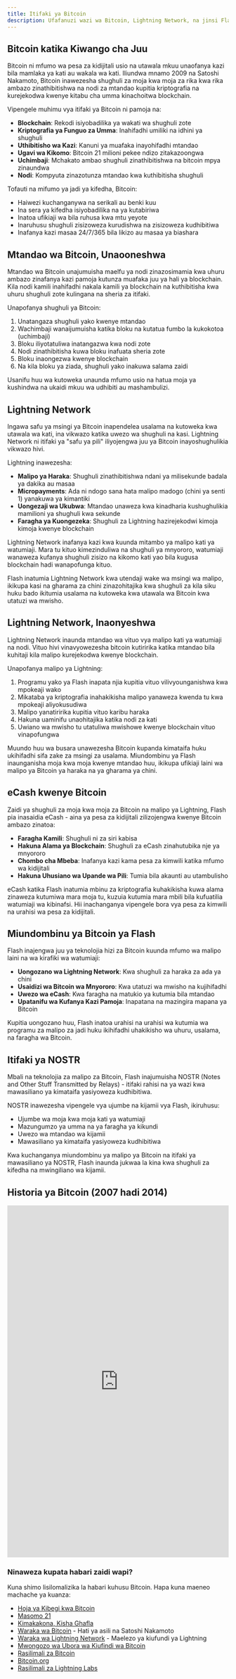 ```yaml
---
title: Itifaki ya Bitcoin
description: Ufafanuzi wazi wa Bitcoin, Lightning Network, na jinsi Flash inavyotumia teknolojia hizi kwa mfumo bora wa kifedha.
---
```


## Bitcoin katika Kiwango cha Juu

Bitcoin ni mfumo wa pesa za kidijitali usio na utawala mkuu unaofanya kazi bila mamlaka ya kati au wakala wa kati. Iliundwa mnamo 2009 na Satoshi Nakamoto, Bitcoin inawezesha shughuli za moja kwa moja za rika kwa rika ambazo zinathibitishwa na nodi za mtandao kupitia kriptografia na kurejekodwa kwenye kitabu cha umma kinachoitwa blockchain.

Vipengele muhimu vya itifaki ya Bitcoin ni pamoja na:

- **Blockchain**: Rekodi isiyobadilika ya wakati wa shughuli zote
- **Kriptografia ya Funguo za Umma**: Inahifadhi umiliki na idhini ya shughuli
- **Uthibitisho wa Kazi**: Kanuni ya muafaka inayohifadhi mtandao
- **Ugavi wa Kikomo**: Bitcoin 21 milioni pekee ndizo zitakazoongwa
- **Uchimbaji**: Mchakato ambao shughuli zinathibitishwa na bitcoin mpya zinaundwa
- **Nodi**: Kompyuta zinazotunza mtandao kwa kuthibitisha shughuli

Tofauti na mifumo ya jadi ya kifedha, Bitcoin:
- Haiwezi kuchanganywa na serikali au benki kuu
- Ina sera ya kifedha isiyobadilika na ya kutabiriwa
- Inatoa ufikiaji wa bila ruhusa kwa mtu yeyote
- Inaruhusu shughuli zisizoweza kurudishwa na zisizoweza kudhibitiwa
- Inafanya kazi masaa 24/7/365 bila likizo au masaa ya biashara

## Mtandao wa Bitcoin, Unaooneshwa

Mtandao wa Bitcoin unajumuisha maelfu ya nodi zinazosimamia kwa uhuru ambazo zinafanya kazi pamoja kutunza muafaka juu ya hali ya blockchain. Kila nodi kamili inahifadhi nakala kamili ya blockchain na kuthibitisha kwa uhuru shughuli zote kulingana na sheria za itifaki.

Unapofanya shughuli ya Bitcoin:

1. Unatangaza shughuli yako kwenye mtandao
2. Wachimbaji wanaijumuisha katika bloku na kutatua fumbo la kukokotoa (uchimbaji)
3. Bloku iliyotatuliwa inatangazwa kwa nodi zote
4. Nodi zinathibitisha kuwa bloku inafuata sheria zote
5. Bloku inaongezwa kwenye blockchain
6. Na kila bloku ya ziada, shughuli yako inakuwa salama zaidi

Usanifu huu wa kutoweka unaunda mfumo usio na hatua moja ya kushindwa na ukaidi mkuu wa udhibiti au mashambulizi.

## Lightning Network

Ingawa safu ya msingi ya Bitcoin inapendelea usalama na kutoweka kwa utawala wa kati, ina vikwazo katika uwezo wa shughuli na kasi. Lightning Network ni itifaki ya "safu ya pili" iliyojengwa juu ya Bitcoin inayoshughulikia vikwazo hivi.

Lightning inawezesha:

- **Malipo ya Haraka**: Shughuli zinathibitishwa ndani ya milisekunde badala ya dakika au masaa
- **Micropayments**: Ada ni ndogo sana hata malipo madogo (chini ya senti 1) yanakuwa ya kimantiki
- **Uongezaji wa Ukubwa**: Mtandao unaweza kwa kinadharia kushughulikia mamilioni ya shughuli kwa sekunde
- **Faragha ya Kuongezeka**: Shughuli za Lightning hazirejekodwi kimoja kimoja kwenye blockchain

Lightning Network inafanya kazi kwa kuunda mitambo ya malipo kati ya watumiaji. Mara tu kituo kimezinduliwa na shughuli ya mnyororo, watumiaji wanaweza kufanya shughuli zisizo na kikomo kati yao bila kugusa blockchain hadi wanapofunga kituo.

Flash inatumia Lightning Network kwa utendaji wake wa msingi wa malipo, ikikupa kasi na gharama za chini zinazohitajika kwa shughuli za kila siku huku bado ikitumia usalama na kutoweka kwa utawala wa Bitcoin kwa utatuzi wa mwisho.

## Lightning Network, Inaonyeshwa

Lightning Network inaunda mtandao wa vituo vya malipo kati ya watumiaji na nodi. Vituo hivi vinavyowezesha bitcoin kutiririka katika mtandao bila kuhitaji kila malipo kurejekodwa kwenye blockchain.

Unapofanya malipo ya Lightning:

1. Programu yako ya Flash inapata njia kupitia vituo vilivyounganishwa kwa mpokeaji wako
2. Mikataba ya kriptografia inahakikisha malipo yanaweza kwenda tu kwa mpokeaji aliyokusudiwa
3. Malipo yanatiririka kupitia vituo karibu haraka
4. Hakuna uaminifu unaohitajika katika nodi za kati
5. Uwiano wa mwisho tu utatuliwa mwishowe kwenye blockchain vituo vinapofungwa

Muundo huu wa busara unawezesha Bitcoin kupanda kimataifa huku ukihifadhi sifa zake za msingi za usalama. Miundombinu ya Flash inaunganisha moja kwa moja kwenye mtandao huu, ikikupa ufikiaji laini wa malipo ya Bitcoin ya haraka na ya gharama ya chini.

## eCash kwenye Bitcoin

Zaidi ya shughuli za moja kwa moja za Bitcoin na malipo ya Lightning, Flash pia inasaidia eCash - aina ya pesa za kidijitali zilizojengwa kwenye Bitcoin ambazo zinatoa:

- **Faragha Kamili**: Shughuli ni za siri kabisa
- **Hakuna Alama ya Blockchain**: Shughuli za eCash zinahutubika nje ya mnyororo
- **Chombo cha Mbeba**: Inafanya kazi kama pesa za kimwili katika mfumo wa kidijitali
- **Hakuna Uhusiano wa Upande wa Pili**: Tumia bila akaunti au utambulisho

eCash katika Flash inatumia mbinu za kriptografia kuhakikisha kuwa alama zinaweza kutumiwa mara moja tu, kuzuia kutumia mara mbili bila kufuatilia watumiaji wa kibinafsi. Hii inachanganya vipengele bora vya pesa za kimwili na urahisi wa pesa za kidijitali.

## Miundombinu ya Bitcoin ya Flash

Flash inajengwa juu ya teknolojia hizi za Bitcoin kuunda mfumo wa malipo laini na wa kirafiki wa watumiaji:

- **Uongozano wa Lightning Network**: Kwa shughuli za haraka za ada ya chini
- **Usaidizi wa Bitcoin wa Mnyororo**: Kwa utatuzi wa mwisho na kujihifadhi
- **Uwezo wa eCash**: Kwa faragha na matukio ya kutumia bila mtandao
- **Upatanifu wa Kufanya Kazi Pamoja**: Inapatana na mazingira mapana ya Bitcoin

Kupitia uongozano huu, Flash inatoa urahisi na urahisi wa kutumia wa programu za malipo za jadi huku ikihifadhi uhakikisho wa uhuru, usalama, na faragha wa Bitcoin.

## Itifaki ya NOSTR

Mbali na teknolojia za malipo za Bitcoin, Flash inajumuisha NOSTR (Notes and Other Stuff Transmitted by Relays) - itifaki rahisi na ya wazi kwa mawasiliano ya kimataifa yasiyoweza kudhibitiwa.

NOSTR inawezesha vipengele vya ujumbe na kijamii vya Flash, ikiruhusu:
- Ujumbe wa moja kwa moja kati ya watumiaji
- Mazungumzo ya umma na ya faragha ya kikundi
- Uwezo wa mtandao wa kijamii
- Mawasiliano ya kimataifa yasiyoweza kudhibitiwa

Kwa kuchanganya miundombinu ya malipo ya Bitcoin na itifaki ya mawasiliano ya NOSTR, Flash inaunda jukwaa la kina kwa shughuli za kifedha na mwingiliano wa kijamii.

## Historia ya Bitcoin (2007 hadi 2014)
<iframe width="100%" height="800" frameborder="0" src="https://historyofbitcoin.org/" title="Historia ya Bitcoin" allowfullscreen></iframe>

### Ninaweza kupata habari zaidi wapi?

Kuna shimo lisilomalizika la habari kuhusu Bitcoin. Hapa kuna maeneo machache ya kuanza:
-   [Hoja ya Kibegi kwa Bitcoin](https://vijayboyapati.medium.com/the-bullish-case-for-bitcoin-6ecc8bdecc1)
-   [Masomo 21](https://21lessons.com/)
-   [Kimakakona, Kisha Ghafla](https://unchained.com/blog/category/gradually-then-suddenly/)
-   [Waraka wa Bitcoin](https://bitcoin.org/bitcoin.pdf) - Hati ya asili na Satoshi Nakamoto
-   [Waraka wa Lightning Network](https://lightning.network/lightning-network-paper.pdf) - Maelezo ya kiufundi ya Lightning
-   [Mwongozo wa Ubora wa Kiufindi wa Bitcoin](https://medium.com/digitalassetresearch/a-guide-to-bitcoins-technical-brilliance-for-non-programmers-e28211e797c0)
-   [Rasilimali za Bitcoin](https://bitcoin-resources.com/)
-   [Bitcoin.org](https://bitcoin.org/en/)
-   [Rasilimali za Lightning Labs](https://docs.lightning.engineering/)

<div style="height:400px;width:100%"></div>


"Inaweza kuwa na maana kupata kidogo tu kwa kesi inashika." ~ (Satoshi Nakamoto).

[🐇](https://rabbithole.flashapp.com)

<!-- Viungo vya urambazaji -->
<div class="flex justify-between items-center mt-8 pt-4 border-t border-zinc-200 dark:border-zinc-700">
  <div class="w-1/3 text-left">
    <a href="bitcoin-protocol" class="inline-flex items-center bg-purple-600 hover:bg-purple-700 text-white rounded-md transition-colors px-4 py-2 text-sm font-medium shadow-sm hover:shadow-md">
      <svg xmlns="http://www.w3.org/2000/svg" class="h-6 w-6 mr-2" fill="none" viewBox="0 0 24 24" stroke="currentColor">
        <path stroke-linecap="round" stroke-linejoin="round" stroke-width="3" d="M15 19l-7-7 7-7" />
      </svg>
      Itifaki ya Bitcoin
    </a>
  </div>
  <div class="w-1/3 text-center">
    <!-- Optional center content -->
  </div>
  <div class="w-1/3 text-right">
    <a href="lightning-network" class="inline-flex items-center bg-purple-600 hover:bg-purple-700 text-white rounded-md transition-colors px-4 py-2 text-sm font-medium shadow-sm hover:shadow-md">
      Lightning Network
      <svg xmlns="http://www.w3.org/2000/svg" class="h-6 w-6 ml-2" fill="none" viewBox="0 0 24 24" stroke="currentColor">
        <path stroke-linecap="round" stroke-linejoin="round" stroke-width="3" d="M9 5l7 7-7 7" />
      </svg>
    </a>
  </div>
</div>